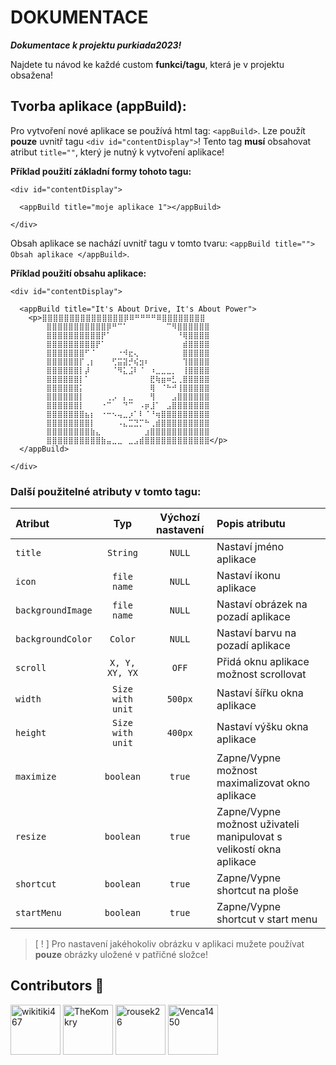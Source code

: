 # DOKUMENTACE
***Dokumentace k projektu purkiada2023!***

Najdete tu návod ke každé custom **funkci/tagu**, která je v projektu obsažena!
    
## Tvorba aplikace (appBuild):
Pro vytvoření nové aplikace se používá html tag: `<appBuild>`. Lze použít **pouze** uvnitř tagu `<div id="contentDisplay">`!
Tento tag **musí** obsahovat atribut `title=""`, který je nutný k vytvoření aplikace!

**Příklad použití základní formy tohoto tagu:**
```
<div id="contentDisplay">

  <appBuild title="moje aplikace 1"></appBuild>
  
</div>
```
Obsah aplikace se nachází uvnitř tagu v tomto tvaru: `<appBuild title=""> Obsah aplikace </appBuild>`.

**Příklad použití obsahu aplikace:**
```
<div id="contentDisplay">

  <appBuild title="It's About Drive, It's About Power">
    <p>⣿⣿⣿⣿⣿⣿⣿⣿⣿⣿⣿⣿⣿⣿⣿⡿⠿⠛⠛⠛⠛⠿⣿⣿⣿⣿⣿⣿⣿⣿
        ⣿⣿⣿⣿⣿⣿⣿⣿⣿⣿⣿⡿⠛⠉⠁⠀⠀⠀⠀⠀⠀⠀⠉⠻⣿⣿⣿⣿⣿⣿
        ⣿⣿⣿⣿⣿⣿⣿⣿⣿⣿⡟⠁⠀⠀⠀⠀⠀⠀⠀⠀⠀⠀⠀⠀⠘⢿⣿⣿⣿⣿
        ⣿⣿⣿⣿⣿⣿⣿⣿⣿⡟⠁⠀⠀⠀⠀⠀⠀⠀⠀⠀⠀⠀⠀⠀⠀⣾⣿⣿⣿⣿
        ⣿⣿⣿⣿⣿⣿⣿⠋⠈⠀⠀⠀⠀⠐⠺⣖⢄⠀⠀⠀⠀⠀⠀⠀⠀⣿⣿⣿⣿⣿
        ⣿⣿⣿⣿⣿⣿⡏⢀⡆⠀⠀⠀⢋⣭⣽⡚⢮⣲⠆⠀⠀⠀⠀⠀⠀⢹⣿⣿⣿⣿
        ⣿⣿⣿⣿⣿⣿⡇⡼⠀⠀⠀⠀⠈⠻⣅⣨⠇⠈⠀⠰⣀⣀⣀⡀⠀⢸⣿⣿⣿⣿
        ⣿⣿⣿⣿⣿⣿⡇⠁⠀⠀⠀⠀⠀⠀⠀⠀⠀⠀⠀⣟⢷⣶⠶⣃⢀⣿⣿⣿⣿⣿
        ⣿⣿⣿⣿⣿⣿⡅⠀⠀⠀⠀⠀⠀⠀⠀⠀⠀⠀⠀⢿⠀⠈⠓⠚⢸⣿⣿⣿⣿⣿
        ⣿⣿⣿⣿⣿⣿⡇⠀⠀⠀⠀⢀⡠⠀⡄⣀⠀⠀⠀⢻⠀⠀⠀⣠⣿⣿⣿⣿⣿⣿
        ⣿⣿⣿⣿⣿⣿⡇⠀⠀⠀⠐⠉⠀⠀⠙⠉⠀⠠⡶⣸⠁⠀⣠⣿⣿⣿⣿⣿⣿⣿
        ⣿⣿⣿⣿⣿⣿⣿⣦⡆⠀⠐⠒⠢⢤⣀⡰⠁⠇⠈⠘⢶⣿⣿⣿⣿⣿⣿⣿⣿⣿
        ⣿⣿⣿⣿⣿⣿⣿⣿⡇⠀⠀⠀⠀⠠⣄⣉⣙⡉⠓⢀⣾⣿⣿⣿⣿⣿⣿⣿⣿⣿
        ⣿⣿⣿⣿⣿⣿⣿⣿⣷⣄⠀⠀⠀⠀⠀⠀⠀⠀⣰⣿⣿⣿⣿⣿⣿⣿⣿⣿⣿⣿
        ⣿⣿⣿⣿⣿⣿⣿⣿⣿⣿⣷⣤⣀⣀⠀⣀⣠⣾⣿⣿⣿⣿⣿⣿⣿⣿⣿⣿⣿⣿</p>
  </appBuild>
  
</div>
```

### Další použitelné atributy v tomto tagu:
| Atribut                   |      Typ        |Výchozí nastavení| Popis atributu                                                     |
| :------------------------ | :-------------: | :-------------: | :----------------------------------------------------------------- |
| `title`                   |    `String`     |     `NULL`      | Nastaví jméno aplikace                                             |
| `icon`                    |   `file name`   |     `NULL`      | Nastaví ikonu aplikace                                             |
| `backgroundImage`         |   `file name`   |     `NULL`      | Nastaví obrázek na pozadí aplikace                                 |
| `backgroundColor`         |    `Color`      |     `NULL`      | Nastaví barvu na pozadí aplikace                                   |
| `scroll`                  |  `X, Y, XY, YX` |      `OFF`      | Přidá oknu aplikace možnost scrollovat                             |
| `width`                   | `Size with unit`|    `500px`      | Nastaví šířku okna aplikace                                        |
| `height`                  | `Size with unit`|    `400px`      | Nastaví výšku okna aplikace                                        |
| `maximize`                |    `boolean`    |     `true`      | Zapne/Vypne možnost maximalizovat okno aplikace                    |
| `resize`                  |    `boolean`    |     `true`      | Zapne/Vypne možnost uživateli manipulovat s velikostí okna aplikace|
| `shortcut`                |    `boolean`    |     `true`      | Zapne/Vypne shortcut na ploše                                      |
| `startMenu`               |    `boolean`    |     `true`      | Zapne/Vypne shortcut v start menu                                  |

> [ ! ] Pro nastavení jakéhokoliv obrázku v aplikaci mužete používat **pouze** obrázky uložené v patřičné složce!

## Contributors 🙏

[<img alt="wikitiki467" src="https://avatars.githubusercontent.com/u/48698941?v=4" width="80">](https://github.com/wikitiki467)
[<img alt="TheKomkry" src="https://avatars.githubusercontent.com/u/78811061?v=4" width="80">](https://github.com/TheKomkry)
[<img alt="rousek26" src="https://avatars.githubusercontent.com/u/119334621?v=4" width="80">](https://github.com/rousek26)
[<img alt="Venca1450" src="https://avatars.githubusercontent.com/u/119332065?v=4" width="80">](https://github.com/Venca1450)
